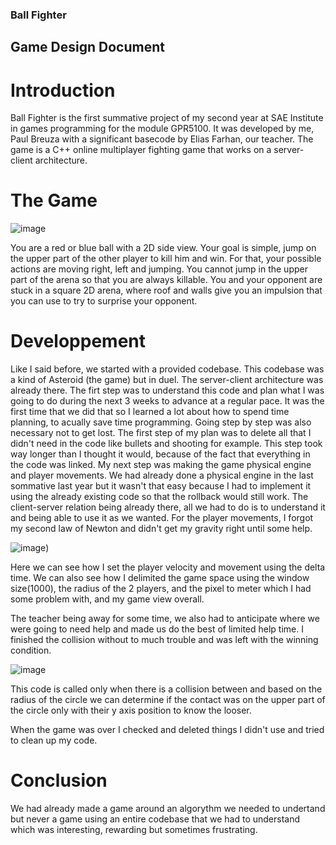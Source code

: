 ### Ball Fighter

## Game Design Document

# Introduction 

Ball Fighter is the first summative project of my second year at SAE Institute in games programming for the module GPR5100.
It was developed by me, Paul Breuza with a significant basecode by Elias Farhan, our teacher.
The game is a C++ online multiplayer fighting game that works on a server-client architecture.

# The Game 

![image](https://user-images.githubusercontent.com/71375990/139921752-85673601-50da-478f-9cf4-3951279d3f2c.png)

You are a red or blue ball with a 2D side view. Your goal is simple, jump on the upper part of the other player to kill him and win.
For that, your possible actions are moving right, left and jumping. You cannot jump in the upper part of the arena so that you are always killable.
You and your opponent are stuck in a square 2D arena, where roof and walls give you an impulsion that you can use to try to surprise your opponent.

# Developpement

Like I said before, we started with a provided codebase. This codebase was a kind of Asteroid (the game) but in duel. The server-client architecture was already there.
The firt step was to understand this code and plan what I was going to do during the next 3 weeks to advance at a regular pace.
It was the first time that we did that so I learned a lot about how to spend time planning, to acually save time programming. Going step by step was also necessary not to get lost. 
The first step of my plan was to delete all that I didn't need in the code like bullets and shooting for example. This step took way longer than I thought it would, because of the fact that everything in the code was linked. 
My next step was making the game physical engine and player movements. We had already done a physical engine in the last sommative last year but it wasn't that easy because I had to implement it using the already existing code so that the rollback would still work. The client-server relation being already there, all we had to do is to understand it and being able to use it as we wanted. For the player movements, I forgot my second law of Newton and didn't get my gravity right until some help.

![image](https://user-images.githubusercontent.com/71375990/139919762-0d67d474-8680-444e-8f02-bf649c50c917.png))

Here we can see how I set the player velocity and movement using the delta time. We can also see how I delimited the game space using the window size(1000), the radius of the 2 players, and the pixel to meter which I had some problem with, and my game view overall.

The teacher being away for some time, we also had to anticipate where we were going to need help and made us do the best of limited help time.
I finished the collision without to much trouble and was left with the winning condition.

![image](https://user-images.githubusercontent.com/71375990/139920792-6973b4aa-201a-4a67-9b3f-c6f0249647d6.png)

This code is called only when there is a collision between and based on the radius of the circle we can determine if the contact was on the upper part of the circle only with their y axis position to know the looser.

When the game was over I checked and deleted things I didn't use and tried to clean up my code.

# Conclusion 

We had already made a game around an algorythm we needed to undertand but never a game using an entire codebase that we had to understand which was interesting, rewarding but sometimes frustrating.
